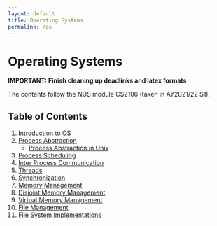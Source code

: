 ```yaml
---
layout: default
title: Operating Systems
permalink: /os
---
```


# Operating Systems

**IMPORTANT: Finish cleaning up deadlinks and latex formats**

The contents follow the NUS module CS2106 (taken in AY2021/22 S1).

## Table of Contents

1. [Introduction to OS](os/ch1.html)
2. [Process Abstraction](os/ch2.html)
   - [Process Abstraction in Unix](os/ch2b.html)
3. [Process Scheduling](os/ch3.html)
4. [Inter Process Communication](os/ch4.html)
5. [Threads](os/ch5.html)
6. [Synchronization](os/ch6.html)
7. [Memory Management](os/ch7.html)
8. [Disjoint Memory Management](os/ch8.html)
9.  [Virtual Memory Management](os/ch9.html)
10. [File Management](os/ch10.html)
11. [File System Implementations](os/ch11.html)